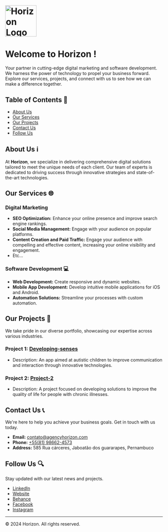 <h1 style="display: flex; align-items: center;"><img src="https://agencyhorizon.com.br/wp-content/uploads/2024/01/HorizonNovaLogo01-teste.png" alt="Horizon Logo" width="100" height="100">
</h1>

# Welcome to **Horizon** !
 Your partner in cutting-edge digital marketing and software development. We harness the power of technology to propel your business forward. Explore our services, projects, and connect with us to see how we can make a difference together.

## Table of Contents  🚀
- [About Us](#about-us)
- [Our Services](#our-services)
- [Our Projects](#our-projects)
- [Contact Us](#contact-us)
- [Follow Us](#follow-us)

## About Us  ℹ️
At **Horizon**, we specialize in delivering comprehensive digital solutions tailored to meet the unique needs of each client. Our team of experts is dedicated to driving success through innovative strategies and state-of-the-art technologies.

## Our Services 🌐
### Digital Marketing
- **SEO Optimization:** Enhance your online presence and improve search engine rankings.
- **Social Media Management:** Engage with your audience on popular platforms.
- **Content Creation and Paid Traffic:** Engage your audience with compelling and effective content, increasing your online visibility and engagement.
- Etc...

### Software Development 💻
- **Web Development:** Create responsive and dynamic websites.
- **Mobile App Development:** Develop intuitive mobile applications for iOS and Android.
- **Automation Solutions:** Streamline your processes with custom automation.

## Our Projects 🎨
We take pride in our diverse portfolio, showcasing our expertise across various industries.

### Project 1: [Developing-senses]()
- Description: An app aimed at autistic children to improve communication and interaction through innovative technologies.

### Project 2: [ Project-2]()
- Description: A project focused on developing solutions to improve the quality of life for people with chronic illnesses.

## Contact Us 📞
We're here to help you achieve your business goals. Get in touch with us today.

- **Email:** [contato@agencyhorizon.com](mailto:contato@agencyhorizon.com)
- **Phone:** [+55(81) 98662-4573](tel:+81986624573)
- **Address:** 585 Rua cárceres, Jaboatão dos guararapes, Pernambuco

## Follow Us 🔍
Stay updated with our latest news and projects.

- [LinkedIn](https://www.linkedin.com/company/agency-horizon/)
- [Website](https://agencyhorizon.com.br/)
- [Behance](https://www.behance.net/agencyhorizon)
- [Facebook](https://www.facebook.com/profile.php?id=61556189021819)
- [Instagram](https://www.instagram.com/agencieshorizon/)

---

© 2024 Horizon. All rights reserved.
